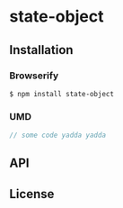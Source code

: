 # state-object

## Installation

### Browserify

    $ npm install state-object

### UMD

```javascript
// some code yadda yadda
```

## API

## License
